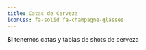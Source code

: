 ```yaml
---
title: Catas de Cerveza
iconCss: fa-solid fa-champagne-glasses
---
```


**SI** tenemos catas y tablas de shots de cerveza
